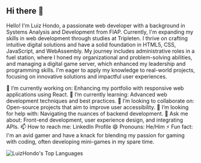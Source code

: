 ## Hi there 👋


Hello! I'm Luiz Hondo, a passionate web developer with a background in Systems Analysis and Development from FIAP. Currently, I'm expanding my skills in web development through studies at Tripleten. I thrive on crafting intuitive digital solutions and have a solid foundation in HTML5, CSS, JavaScript, and WebAssembly. My journey includes administrative roles in a fuel station, where I honed my organizational and problem-solving abilities, and managing a digital game server, which enhanced my leadership and programming skills. I'm eager to apply my knowledge to real-world projects, focusing on innovative solutions and impactful user experiences.

🔭 I’m currently working on: Enhancing my portfolio with responsive web applications using React.
🌱 I’m currently learning: Advanced web development techniques and best practices.
👯 I’m looking to collaborate on: Open-source projects that aim to improve user accessibility.
🤔 I’m looking for help with: Navigating the nuances of backend development.
💬 Ask me about: Front-end development, user experience design, and integrating APIs.
📫 How to reach me: LinkedIn Profile
😄 Pronouns: He/Him
⚡ Fun fact: I'm an avid gamer and have a knack for blending my passion for gaming with coding, often developing mini-games in my spare time.

![LuizHondo's Top Languages](https://github-readme-stats.vercel.app/api/top-langs/?username=LuizHondo&theme=dracula&show_icons=true&hide_border=true&layout=compact)

